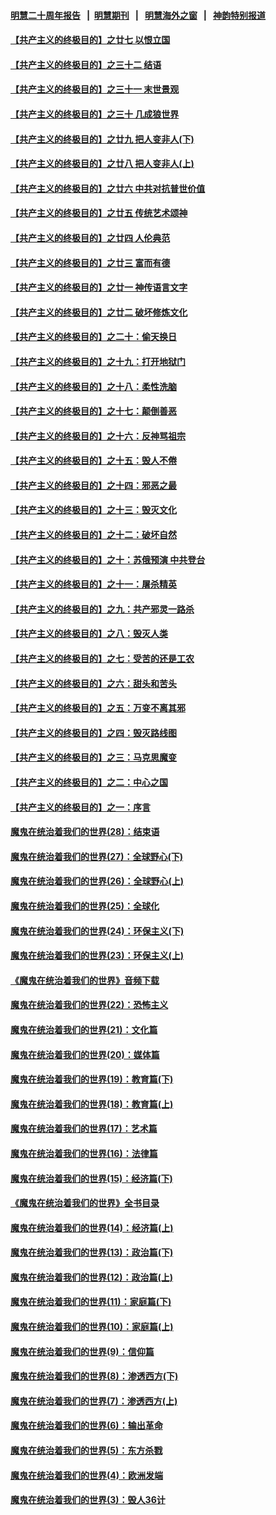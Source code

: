 #### [明慧二十周年报告](https://github.com/gfw-breaker/mh-reports/blob/master/README.md?t=07121237) &nbsp;&nbsp;|&nbsp;&nbsp;[明慧期刊](https://github.com/gfw-breaker/mh-qikan) &nbsp;&nbsp;|&nbsp;&nbsp; [明慧海外之窗](https://github.com/gfw-breaker/mh-news/blob/master/README.md?t=07121237) &nbsp;&nbsp;|&nbsp;&nbsp; [神韵特别报道](https://github.com/gfw-breaker/mh-news/blob/master/shenyun.md?t=07121237) 

#### [【共产主义的终极目的】之廿七 以恨立国](../pages/nsc422/n11336944.md?t=07121237) 

#### [【共产主义的终极目的】之三十二 结语](../pages/nsc422/n11360535.md?t=07121237) 

#### [【共产主义的终极目的】之三十一 末世景观](../pages/nsc422/n11351129.md?t=07121237) 

#### [【共产主义的终极目的】之三十 几成狼世界](../pages/nsc422/n11348280.md?t=07121237) 

#### [【共产主义的终极目的】之廿九 把人变非人(下)](../pages/nsc422/n11344140.md?t=07121237) 

#### [【共产主义的终极目的】之廿八 把人变非人(上)](../pages/nsc422/n11340492.md?t=07121237) 

#### [【共产主义的终极目的】之廿六 中共对抗普世价值](../pages/nsc422/n11324785.md?t=07121237) 

#### [【共产主义的终极目的】之廿五 传统艺术颂神](../pages/nsc422/n11296396.md?t=07121237) 

#### [【共产主义的终极目的】之廿四 人伦典范](../pages/nsc422/n11296397.md?t=07121237) 

#### [【共产主义的终极目的】之廿三 富而有德](../pages/nsc422/n11283598.md?t=07121237) 

#### [【共产主义的终极目的】之廿一 神传语言文字](../pages/nsc422/n11263265.md?t=07121237) 

#### [【共产主义的终极目的】之廿二 破坏修炼文化](../pages/nsc422/n11245728.md?t=07121237) 

#### [【共产主义的终极目的】之二十：偷天换日](../pages/nsc422/n11238846.md?t=07121237) 

#### [【共产主义的终极目的】之十九：打开地狱门](../pages/nsc422/n11206376.md?t=07121237) 

#### [【共产主义的终极目的】之十八：柔性洗脑](../pages/nsc422/n11199994.md?t=07121237) 

#### [【共产主义的终极目的】之十七：颠倒善恶](../pages/nsc422/n11179782.md?t=07121237) 

#### [【共产主义的终极目的】之十六：反神骂祖宗](../pages/nsc422/n11166798.md?t=07121237) 

#### [【共产主义的终极目的】之十五：毁人不倦](../pages/nsc422/n11166792.md?t=07121237) 

#### [【共产主义的终极目的】之十四：邪恶之最](../pages/nsc422/n11150249.md?t=07121237) 

#### [【共产主义的终极目的】之十三：毁灭文化](../pages/nsc422/n11135227.md?t=07121237) 

#### [【共产主义的终极目的】之十二：破坏自然](../pages/nsc422/n11135214.md?t=07121237) 

#### [【共产主义的终极目的】之十：苏俄预演 中共登台](../pages/nsc422/n11118424.md?t=07121237) 

#### [【共产主义的终极目的】之十一：屠杀精英](../pages/nsc422/n11118442.md?t=07121237) 

#### [【共产主义的终极目的】之九：共产邪灵一路杀](../pages/nsc422/n11114139.md?t=07121237) 

#### [【共产主义的终极目的】之八：毁灭人类](../pages/nsc422/n11108503.md?t=07121237) 

#### [【共产主义的终极目的】之七：受苦的还是工农](../pages/nsc422/n11101809.md?t=07121237) 

#### [【共产主义的终极目的】之六：甜头和苦头](../pages/nsc422/n11096971.md?t=07121237) 

#### [【共产主义的终极目的】之五：万变不离其邪](../pages/nsc422/n11091285.md?t=07121237) 

#### [【共产主义的终极目的】之四：毁灭路线图](../pages/nsc422/n11086284.md?t=07121237) 

#### [【共产主义的终极目的】之三：马克思魔变](../pages/nsc422/n11061941.md?t=07121237) 

#### [【共产主义的终极目的】之二：中心之国](../pages/nsc422/n11047728.md?t=07121237) 

#### [【共产主义的终极目的】之一：序言](../pages/nsc422/n11086077.md?t=07121237) 

#### [魔鬼在统治着我们的世界(28)：结束语](../pages/nsc422/n10936246.md?t=07121237) 

#### [魔鬼在统治着我们的世界(27)：全球野心(下)](../pages/nsc422/n10928319.md?t=07121237) 

#### [魔鬼在统治着我们的世界(26)：全球野心(上)](../pages/nsc422/n10900318.md?t=07121237) 

#### [魔鬼在统治着我们的世界(25)：全球化](../pages/nsc422/n10788205.md?t=07121237) 

#### [魔鬼在统治着我们的世界(24)：环保主义(下)](../pages/nsc422/n10695307.md?t=07121237) 

#### [魔鬼在统治着我们的世界(23)：环保主义(上)](../pages/nsc422/n10688613.md?t=07121237) 

#### [《魔鬼在统治着我们的世界》音频下载](../pages/nsc422/n10635553.md?t=07121237) 

#### [魔鬼在统治着我们的世界(22)：恐怖主义](../pages/nsc422/n10614727.md?t=07121237) 

#### [魔鬼在统治着我们的世界(21)：文化篇](../pages/nsc422/n10597706.md?t=07121237) 

#### [魔鬼在统治着我们的世界(20)：媒体篇](../pages/nsc422/n10586579.md?t=07121237) 

#### [魔鬼在统治着我们的世界(19)：教育篇(下)](../pages/nsc422/n10564808.md?t=07121237) 

#### [魔鬼在统治着我们的世界(18)：教育篇(上)](../pages/nsc422/n10526970.md?t=07121237) 

#### [魔鬼在统治着我们的世界(17)：艺术篇](../pages/nsc422/n10499093.md?t=07121237) 

#### [魔鬼在统治着我们的世界(16)：法律篇](../pages/nsc422/n10485969.md?t=07121237) 

#### [魔鬼在统治着我们的世界(15)：经济篇(下)](../pages/nsc422/n10469975.md?t=07121237) 

#### [《魔鬼在统治着我们的世界》全书目录](../pages/nsc422/n10464261.md?t=07121237) 

#### [魔鬼在统治着我们的世界(14)：经济篇(上)](../pages/nsc422/n10457370.md?t=07121237) 

#### [魔鬼在统治着我们的世界(13)：政治篇(下)](../pages/nsc422/n10448270.md?t=07121237) 

#### [魔鬼在统治着我们的世界(12)：政治篇(上)](../pages/nsc422/n10444576.md?t=07121237) 

#### [魔鬼在统治着我们的世界(11)：家庭篇(下)](../pages/nsc422/n10440961.md?t=07121237) 

#### [魔鬼在统治着我们的世界(10)：家庭篇(上)](../pages/nsc422/n10435448.md?t=07121237) 

#### [魔鬼在统治着我们的世界(9)：信仰篇](../pages/nsc422/n10432159.md?t=07121237) 

#### [魔鬼在统治着我们的世界(8)：渗透西方(下)](../pages/nsc422/n10429603.md?t=07121237) 

#### [魔鬼在统治着我们的世界(7)：渗透西方(上)](../pages/nsc422/n10426013.md?t=07121237) 

#### [魔鬼在统治着我们的世界(6)：输出革命](../pages/nsc422/n10421536.md?t=07121237) 

#### [魔鬼在统治着我们的世界(5)：东方杀戮](../pages/nsc422/n10417707.md?t=07121237) 

#### [魔鬼在统治着我们的世界(4)：欧洲发端](../pages/nsc422/n10414890.md?t=07121237) 

#### [魔鬼在统治着我们的世界(3)：毁人36计](../pages/nsc422/n10411583.md?t=07121237) 

